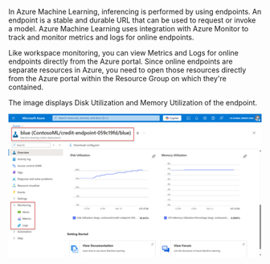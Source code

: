 In Azure Machine Learning, inferencing is performed by using endpoints. An endpoint is a stable and durable URL that can be used to request or invoke a model. Azure Machine Learning uses integration with Azure Monitor to track and monitor metrics and logs for online endpoints.

Like workspace monitoring, you can view Metrics and Logs for online endpoints directly from the Azure portal. Since online endpoints are separate resources in Azure, you need to open those resources directly from the Azure portal within the Resource Group on which they're contained.

The image displays Disk Utilization and Memory Utilization of the endpoint.

![A screenshot of a monitoring dashboard for a Azure Machine Learning endpoint.](../media/online-endpoint.png)
